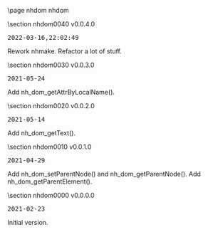 \page nhdom nhdom

<div style="max-width:700px;">

\section nhdom0040 v0.0.4.0

<pre>
2022-03-16,22:02:49
</pre>

 Rework nhmake. Refactor a lot of stuff.



\section nhdom0030 v0.0.3.0

<pre>
2021-05-24
</pre>

 Add nh_dom_getAttrByLocalName().



\section nhdom0020 v0.0.2.0

<pre>
2021-05-14
</pre>

 Add nh_dom_getText().



\section nhdom0010 v0.0.1.0

<pre>
2021-04-29
</pre>

 Add nh_dom_setParentNode() and nh_dom_getParentNode(). Add nh_dom_getParentElement().



\section nhdom0000 v0.0.0.0

<pre>
2021-02-23
</pre>

 Initial version.



</div>